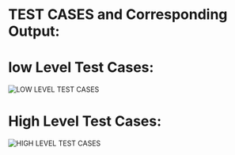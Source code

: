 
# TEST CASES and Corresponding Output:


# low Level Test Cases:
![LOW LEVEL TEST CASES](https://user-images.githubusercontent.com/101699116/168213464-50503ca2-92db-4816-aef4-e489a001c4dd.png)

# High Level Test Cases:
![HIGH LEVEL TEST CASES](https://user-images.githubusercontent.com/101699116/168213423-e0a21286-1cc1-4637-aa01-f4dd0ecb5dc4.png)

